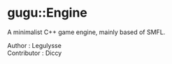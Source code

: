 # gugu::Engine

A minimalist C++ game engine, mainly based of SMFL.

Author : Legulysse  
Contributor : Diccy
